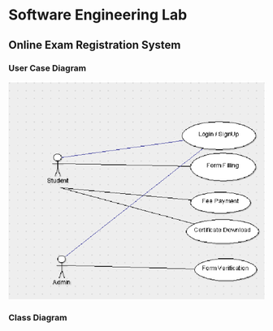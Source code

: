 # Software Engineering Lab



## Online Exam Registration System

### User Case Diagram

![Alt text](https://github.com/nickthelegend/SOFTWARE_ENGINEERING_LAB/blob/main/photos/userCase.png)




### Class Diagram


